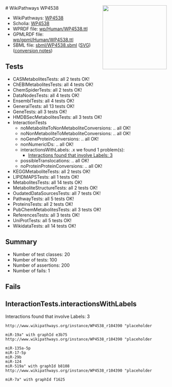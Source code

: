 <img style="float: right; width: 200px" src="../logo.png" />
# WikiPathways WP4538

* WikiPathways: [WP4538](https://identifiers.org/wikipathways:WP4538)
* Scholia: [WP4538](https://scholia.toolforge.org/wikipathways/WP4538)
* WPRDF file: [wp/Human/WP4538.ttl](../wp/Human/WP4538.ttl)
* GPMLRDF file: [wp/gpml/Human/WP4538.ttl](../wp/gpml/Human/WP4538.ttl)
* SBML file: [sbml/WP4538.sbml](../sbml/WP4538.sbml) ([SVG](../sbml/WP4538.svg)) ([conversion notes](../sbml/WP4538.txt))

## Tests
* CASMetabolitesTests: all 2 tests OK!
* ChEBIMetabolitesTests: all 4 tests OK!
* ChemSpiderTests: all 2 tests OK!
* DataNodesTests: all 4 tests OK!
* EnsemblTests: all 4 tests OK!
* GeneralTests: all 13 tests OK!
* GeneTests: all 3 tests OK!
* HMDBSecMetabolitesTests: all 3 tests OK!
* InteractionTests
    * noMetaboliteToNonMetaboliteConversions: .. all OK!
    * noNonMetaboliteToMetaboliteConversions: .. all OK!
    * noGeneProteinConversions: .. all OK!
    * nonNumericIDs: .. all OK!
    * interactionsWithLabels: .x we found 1 problem(s):
        * [Interactions found that involve Labels: 3](#630d267a)
    * possibleTranslocations: .. all OK!
    * noProteinProteinConversions: .. all OK!
* KEGGMetaboliteTests: all 2 tests OK!
* LIPIDMAPSTests: all 1 tests OK!
* MetabolitesTests: all 14 tests OK!
* MetaboliteStructureTests: all 2 tests OK!
* OudatedDataSourcesTests: all 7 tests OK!
* PathwayTests: all 5 tests OK!
* ProteinsTests: all 2 tests OK!
* PubChemMetabolitesTests: all 3 tests OK!
* ReferencesTests: all 3 tests OK!
* UniProtTests: all 5 tests OK!
* WikidataTests: all 14 tests OK!


## Summary

* Number of test classes: 20
* Number of tests: 100
* Number of assertions: 200
* Number of fails: 1

## Fails

<a name="630d267a" />

## InteractionTests.interactionsWithLabels

Interactions found that involve Labels: 3
```
http://www.wikipathways.org/instance/WP4538_r104390 "placeholder

miR-19a" with graphId e3b75
http://www.wikipathways.org/instance/WP4538_r104390 "placeholder

miR-135a-5p
miR-17-5p
miR-29b
miR-124
miR-519a" with graphId b8108
http://www.wikipathways.org/instance/WP4538_r104390 "placeholder

miR-7a" with graphId f1625
```

